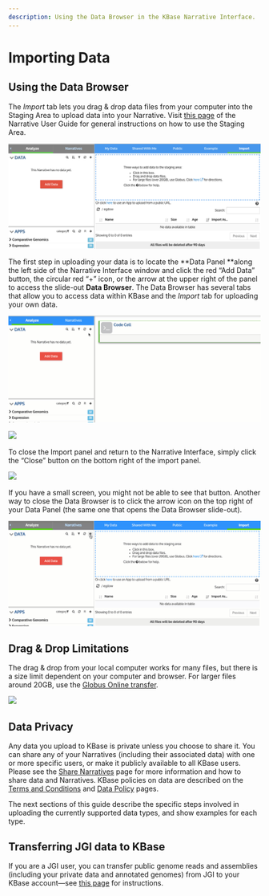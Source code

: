 ```yaml
---
description: Using the Data Browser in the KBase Narrative Interface.
---
```


# Importing Data

## Using the Data Browser

The _Import_ tab lets you drag & drop data files from your computer into the Staging Area to upload data into your Narrative. Visit [this page](../../getting-started/narrative/add-data.md#uploading-data-from-external-sources) of the Narrative User Guide for general instructions on how to use the Staging Area.

![](<../../.gitbook/assets/import-stage (1).png>)

The first step in uploading your data is to locate the **Data Panel **along the left side of the Narrative Interface window and click the red “Add Data” button, the circular red “+” icon, or the arrow at the upper right of the panel to access the slide-out **Data Browser**. The Data Browser has several tabs that allow you to access data within KBase and the _Import_ tab for uploading your own data.&#x20;

![](<../../.gitbook/assets/databrowseropen (1).gif>)

![](<../../.gitbook/assets/databrowser\_redplusopen (1).gif>)

To close the Import panel and return to the Narrative Interface, simply click the “Close” button on the bottom right of the import panel.&#x20;

![](../../.gitbook/assets/databrowser\_close.gif)

If you have a small screen, you might not be able to see that button. Another way to close the Data Browser is to click the arrow icon on the top right of your Data Panel (the same one that opens the Data Browser slide-out).

![](<../../.gitbook/assets/databrowserclose (1).gif>)

## **Drag & Drop Limitations**

The drag & drop from your local computer works for many files, but there is a size limit dependent on your computer and browser. For larger files around 20GB, use the [Globus Online transfer](../globus.md).

![](../../.gitbook/assets/importtab\_databrowser.png)

## **Data Privacy**

Any data you upload to KBase is private unless you choose to share it. You can share any of your Narratives (including their associated data) with one or more specific users, or make it publicly available to all KBase users. Please see the [Share Narratives](../../getting-started/narrative/share.md) page for more information and how to share data and Narratives. KBase policies on data are described on the [Terms and Conditions](http://kbase.us/terms-and-conditions/) and [Data Policy](https://www.kbase.us/data-policy-and-sources/) pages.

The next sections of this guide describe the specific steps involved in uploading the currently supported data types, and show examples for each type.

## **Transferring JGI data to KBase**

If you are a JGI user, you can transfer public genome reads and assemblies (including your private data and annotated genomes) from JGI to your KBase account—see [this page](../jgi-transfer.md) for instructions.
